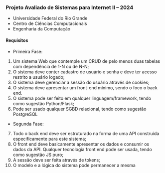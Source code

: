 ### Projeto Avaliado de Sistemas para Internet II – 2024
- Universidade Federal do Rio Grande 
- Centro de Ciências Computacionais
- Engenharia da Computação

#### Requisitos
* Primeira Fase:
1. Um sistema Web que contemple um CRUD de pelo menos duas tabelas com dependência de 1-N ou de N-N;
2. O sistema deve conter cadastro de usuário e senha e deve ter acesso restrito a usuário logado;
3. O sistema deve gerenciar a sessão do usuário através de cookies;
4. O sistema deve apresentar um front-end mínimo, sendo o foco o back end.
5. O sistema pode ser feito em qualquer linguagem/framework, tendo como sugestão
Python/Flask;
6. Pode ser usado qualquer SGBD relacional, tendo como sugestão PostgreSQL

* Segunda Fase:
7. Todo o back end deve ser estruturado na forma de uma API construída
especificamente para este sistema;
8. O front end deve basicamente apresentar os dados e consumir os dados da API. Qualquer tecnologia front end pode ser usada, tendo como sugestão JS puro;
9. A sessão deve ser feita através de tokens;
10. O modelo e a lógica do sistema pode permanecer a mesma
